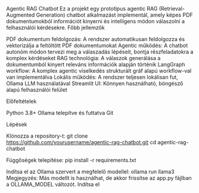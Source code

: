 Agentic RAG Chatbot
Ez a projekt egy prototípus agentic RAG (Retrieval-Augmented Generation) chatbot alkalmazást implementál, amely képes PDF dokumentumokból információt kinyerni és intelligens módon válaszolni a felhasználói kérdésekre.
Főbb jellemzők

PDF dokumentum feldolgozás: A rendszer automatikusan feldolgozza és vektorizálja a feltöltött PDF dokumentumokat
Agentic működés: A chatbot autonóm módon tervezi meg a válaszadás lépéseit, bontja részfeladatokra a komplex kérdéseket
RAG technológia: A válaszok generálása a dokumentumból kinyert releváns információk alapján történik
LangGraph workflow: A komplex agentic viselkedés strukturált gráf alapú workflow-val van implementálva
Lokális működés: A rendszer teljesen lokálisan fut, Ollama LLM használatával
Streamlit UI: Könnyen használható, böngésző alapú felhasználói felület

Előfeltételek

Python 3.8+
Ollama telepítve és futtatva
Git

Lépések

Klónozza a repository-t:
git clone https://github.com/yourusername/agentic-rag-chatbot.git
cd agentic-rag-chatbot

Függőségek telepítése:
pip install -r requirements.txt

Indítsa el az Ollama szervert a megfelelő modellel:
ollama run llama3
Megjegyzés: Más modellt is használhat, de akkor frissítse az app.py fájlban a OLLAMA_MODEL változót.
Indítsa el

